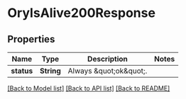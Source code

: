 # OryIsAlive200Response

## Properties
Name | Type | Description | Notes
------------ | ------------- | ------------- | -------------
**status** | **String** | Always \&quot;ok\&quot;. | 

[[Back to Model list]](../README.md#documentation-for-models) [[Back to API list]](../README.md#documentation-for-api-endpoints) [[Back to README]](../README.md)


